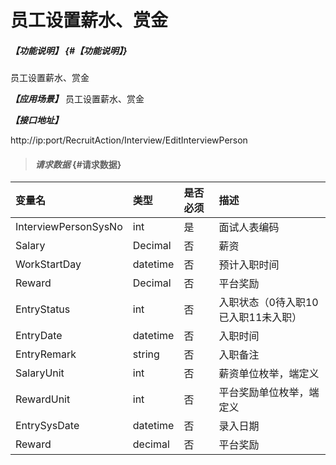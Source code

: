 # 员工设置薪水、赏金

##### _【功能说明】_ {#【功能说明】}

员工设置薪水、赏金

_**【应用场景】**_
员工设置薪水、赏金


_**【接口地址】**_

http://ip:port/RecruitAction/Interview/EditInterviewPerson

> #### _请求数据_ {#请求数据}

| 变量名 | 类型 | 是否必须 | 描述 |
| :--- | :--- | :--- | :--- |
| InterviewPersonSysNo| int | 是 | 面试人表编码 |
| Salary| Decimal| 否 | 薪资 |
| WorkStartDay|datetime| 否 | 预计入职时间 |
| Reward|Decimal| 否 | 平台奖励 |
| EntryStatus|int | 否 | 入职状态（0待入职10已入职11未入职）|
| EntryDate|datetime| 否 | 入职时间 |
| EntryRemark|string| 否 | 入职备注 |
| SalaryUnit| int | 否 | 薪资单位枚举，端定义 |
| RewardUnit| int | 否 | 平台奖励单位枚举，端定义 |
| EntrySysDate|datetime| 否 | 录入日期 |
| Reward|decimal| 否 | 平台奖励|



